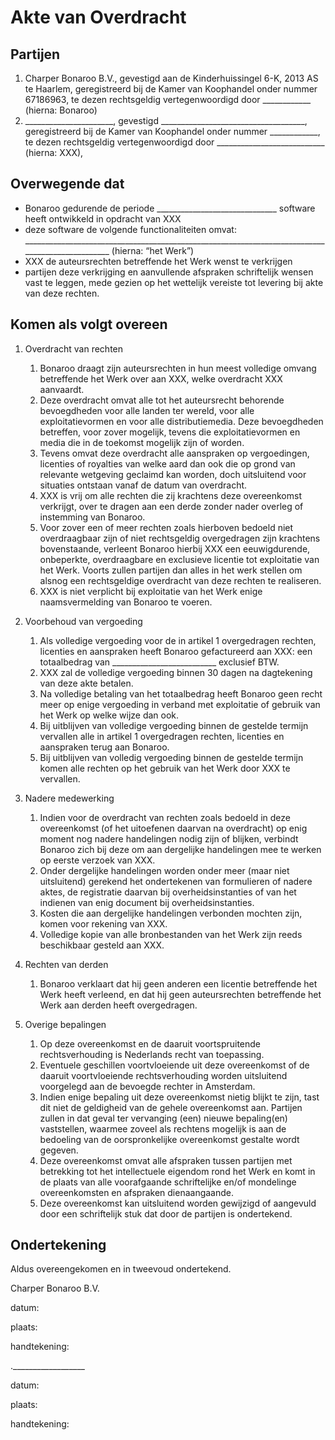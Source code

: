 # Akte van Overdracht

## Partijen

1. Charper Bonaroo B.V., gevestigd aan de Kinderhuissingel 6-K, 2013 AS te Haarlem, geregistreerd bij de Kamer van Koophandel onder nummer 67186963, te dezen rechtsgeldig vertegenwoordigd door ____________ (hierna: Bonaroo)
2. ______________________, gevestigd ____________________________________, geregistreerd bij de Kamer van Koophandel onder nummer ____________, te dezen rechtsgeldig vertegenwoordigd door ___________________________ (hierna: XXX),

## Overwegende dat

- Bonaroo gedurende de periode ______________________________ software heeft ontwikkeld in opdracht van XXX
- deze software de volgende functionaliteiten omvat: ________________________________________________________________________________________________ (hierna: “het Werk”)
- XXX de auteursrechten betreffende het Werk wenst te verkrijgen
- partijen deze verkrijging en aanvullende afspraken schriftelijk wensen vast te leggen, mede gezien op het wettelijk vereiste tot levering bij akte van deze rechten.

## Komen als volgt overeen
1. Overdracht van rechten
    1. Bonaroo draagt zijn auteursrechten in hun meest volledige omvang betreffende het Werk over aan XXX, welke overdracht XXX aanvaardt.
    1. Deze overdracht omvat alle tot het auteursrecht behorende bevoegdheden voor alle landen ter wereld, voor alle exploitatievormen en voor alle distributiemedia. Deze bevoegdheden betreffen, voor zover mogelijk, tevens die exploitatievormen en media die in de toekomst mogelijk zijn of worden.
    1. Tevens omvat deze overdracht alle aanspraken op vergoedingen, licenties of royalties van welke aard dan ook die op grond van relevante wetgeving geclaimd kan worden, doch uitsluitend voor situaties ontstaan vanaf de datum van overdracht.
    1. XXX is vrij om alle rechten die zij krachtens deze overeenkomst verkrijgt, over te dragen aan een derde zonder nader overleg of instemming van Bonaroo.
    1. Voor zover een of meer rechten zoals hierboven bedoeld niet overdraagbaar zijn of niet rechtsgeldig overgedragen zijn krachtens bovenstaande, verleent Bonaroo hierbij XXX een eeuwigdurende, onbeperkte, overdraagbare en exclusieve licentie tot exploitatie van het Werk. Voorts zullen partijen dan alles in het werk stellen om alsnog een rechtsgeldige overdracht van deze rechten te realiseren.
    1. XXX is niet verplicht bij exploitatie van het Werk enige naamsvermelding van Bonaroo te voeren.

1. Voorbehoud van vergoeding
    1. Als volledige vergoeding voor de in artikel 1 overgedragen rechten, licenties en aanspraken heeft Bonaroo gefactureerd aan XXX: een totaalbedrag van __________________________ exclusief BTW.
    1. XXX zal de volledige vergoeding binnen 30 dagen na dagtekening van deze akte betalen.
    1. Na volledige betaling van het totaalbedrag heeft Bonaroo geen recht meer op enige vergoeding in verband met exploitatie of gebruik van het Werk op welke wijze dan ook.
    1. Bij uitblijven van volledige vergoeding binnen de gestelde termijn vervallen alle in artikel 1 overgedragen rechten, licenties en aanspraken terug aan Bonaroo.
    1. Bij uitblijven van volledig vergoeding binnen de gestelde termijn komen alle rechten op het gebruik van het Werk door XXX te vervallen.

1. Nadere medewerking
    1. Indien voor de overdracht van rechten zoals bedoeld in deze overeenkomst (of het uitoefenen daarvan na overdracht) op enig moment nog nadere handelingen nodig zijn of blijken, verbindt Bonaroo zich bij deze om aan dergelijke handelingen mee te werken op eerste verzoek van XXX.
    1. Onder dergelijke handelingen worden onder meer (maar niet uitsluitend) gerekend het ondertekenen van formulieren of nadere aktes, de registratie daarvan bij overheidsinstanties of van het indienen van enig document bij overheidsinstanties.
    1. Kosten die aan dergelijke handelingen verbonden mochten zijn, komen voor rekening van XXX.
    1. Volledige kopie van alle bronbestanden van het Werk zijn reeds beschikbaar gesteld aan XXX.

1. Rechten van derden
    1. Bonaroo verklaart dat hij geen anderen een licentie betreffende het Werk heeft verleend, en dat hij geen auteursrechten betreffende het Werk aan derden heeft overgedragen.

1. Overige bepalingen
    1. Op deze overeenkomst en de daaruit voortspruitende rechtsverhouding is Nederlands recht van toepassing.
    1. Eventuele geschillen voortvloeiende uit deze overeenkomst of de daaruit voortvloeiende rechtsverhouding worden uitsluitend voorgelegd aan de bevoegde rechter in Amsterdam.
    1. Indien enige bepaling uit deze overeenkomst nietig blijkt te zijn, tast dit niet de geldigheid van de gehele overeenkomst aan. Partijen zullen in dat geval ter vervanging (een) nieuwe bepaling(en) vaststellen, waarmee zoveel als rechtens mogelijk is aan de bedoeling van de oorspronkelijke overeenkomst gestalte wordt gegeven.
    1. Deze overeenkomst omvat alle afspraken tussen partijen met betrekking tot het intellectuele eigendom rond het Werk en komt in de plaats van alle voorafgaande schriftelijke en/of mondelinge overeenkomsten en afspraken dienaangaande.
    1. Deze overeenkomst kan uitsluitend worden gewijzigd of aangevuld door een schriftelijk stuk dat door de partijen is ondertekend.

## Ondertekening

Aldus overeengekomen en in tweevoud ondertekend.

Charper Bonaroo B.V.

datum:

plaats:

handtekening:

.__________________

datum:

plaats:

handtekening:
